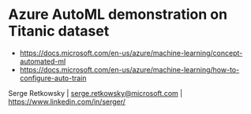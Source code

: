 # Azure AutoML demonstration on Titanic dataset

* https://docs.microsoft.com/en-us/azure/machine-learning/concept-automated-ml
* https://docs.microsoft.com/en-us/azure/machine-learning/how-to-configure-auto-train

Serge Retkowsky | serge.retkowsky@microsoft.com | https://www.linkedin.com/in/serger/

